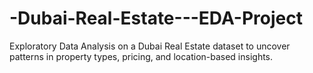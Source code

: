 # -Dubai-Real-Estate---EDA-Project
Exploratory Data Analysis on a Dubai Real Estate dataset to uncover patterns in property types, pricing, and location-based insights.
